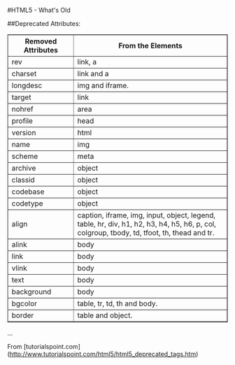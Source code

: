 #HTML5 - What's Old

##Deprecated Attributes:

<table class="src" border="1" cellpadding="5" cellspacing="0" width="100%">
<tr><th width="30%">Removed Attributes</th><th>From the Elements</th></tr>
<tr><td>rev</td><td>link, a</td></tr>
<tr><td>charset </td><td>link and a</td></tr>
<tr><td>longdesc </td><td>img and iframe.</td></tr>
<tr><td>target </td><td>link</td></tr>
<tr><td>nohref </td><td>area</td></tr>
<tr><td>profile </td><td>head</td></tr>
<tr><td>version </td><td>html</td></tr>
<tr><td>name </td><td>img</td></tr>
<tr><td>scheme </td><td>meta</td></tr>
<tr><td>archive</td><td>object</td></tr>
<tr><td>classid</td><td>object</td></tr>
<tr><td>codebase</td><td>object</td></tr>
<tr><td>codetype</td><td>object</td></tr>
<tr><td>align </td><td>caption, iframe, img, input, object, legend, table, hr, div, h1, h2, h3, h4, h5, h6, p, col, colgroup, tbody, td, tfoot, th, thead and tr.</td></tr>
<tr><td>alink</td><td>body</td></tr>
<tr><td>link</td><td>body</td></tr>
<tr><td>vlink </td><td>body</td></tr>
<tr><td>text </td><td>body</td></tr>
<tr><td>background </td><td>body</td></tr>
<tr><td>bgcolor </td><td>table, tr, td, th and body.</td></tr>
<tr><td>border </td><td>table and object.</td></tr>
</table>
...

From [tutorialspoint.com] (http://www.tutorialspoint.com/html5/html5_deprecated_tags.htm)
